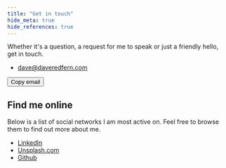 ```yaml
---
title: "Get in touch"
hide_meta: true
hide_references: true
---
```


Whether it's a question, a request for me to speak or just a friendly hello, get in touch.

* [dave@daveredfern.com](mailto:dave@daveredfern.com)

<button class="copy-email">Copy email</button>
<script>
    var copyButton = document.querySelector('.copy-email');
    copyButton.addEventListener('click', function(e) {
        navigator.clipboard.writeText('dave@daveredfern.com').then(function() {
            copyButton.innerHTML = "Copied email";
            window.setTimeout(function() {
                copyButton.innerHTML = "Copy email";
            }, 3000);
        });
    });
</script>

## Find me online

Below is a list of social networks I am most active on. Feel free to browse them to find out more about me.

* [LinkedIn](https://uk.linkedin.com/in/daveredfern)
* [Unsplash.com](https://unsplash.com/daveredfern)
* [Github](https://github.com/daveredfern)